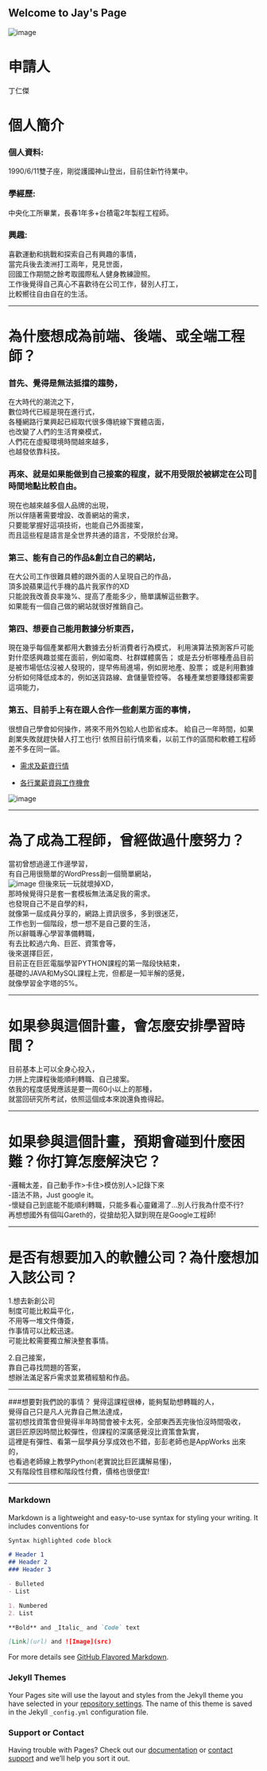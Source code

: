 ## Welcome to Jay's Page

![image](https://github.com/f789520/f789520.github.io/blob/bc50709644c50fb89984ce153f352ba932c2fa07/1021.png?raw=true)

# 申請人
丁仁傑
# 個人簡介 
### 個人資料: 
1990/6/11雙子座，剛從護國神山登出，目前住新竹待業中。
### 學經歷:  
中央化工所畢業，長春1年多+台積電2年製程工程師。
### 興趣:
喜歡運動和挑戰和探索自己有興趣的事情，  
當完兵後去澳洲打工兩年，見見世面，  
回國工作期間之餘考取國際私人健身教練證照。  
工作後覺得自己真心不喜歡待在公司工作，替別人打工，  
比較嚮往自由自在的生活。


------------------

# 為什麼想成為前端、後端、或全端工程師？

### 首先、覺得是無法抵擋的趨勢，  
在大時代的潮流之下，  
數位時代已經是現在進行式，  
各種網路行業興起已經取代很多傳統線下實體店面，  
也改變了人們的生活育樂模式，  
人們花在虛擬環境時間越來越多，  
也越發依靠科技。  

### 再來、就是如果能做到自己接案的程度，就不用受限於被綁定在公司時間地點比較自由。  
現在也越來越多個人品牌的出現，  
所以伴隨著需要增設、改善網站的需求，  
只要能掌握好這項技術，也能自己外面接案，    
而且這些程是語言是全世界共通的語言，不受限於台灣。

### 第三、能有自己的作品&創立自己的網站，  
在大公司工作很難具體的跟外面的人呈現自己的作品，  
頂多說蘋果這代手機的晶片我家作的XD  
只能說我改善良率幾%、提高了產能多少，簡單講解這些數字。  
如果能有一個自己做的網站就很好推銷自己。

### 第四、想要自己能用數據分析東西，
現在幾乎每個產業都用大數據去分析消費者行為模式，
利用演算法預測客戶可能對什麼感興趣並擺在面前，例如電商、社群媒體廣告；
或是去分析哪種產品目前是被市場低估沒被人發現的，提早佈局進場，例如房地產、股票；
或是利用數據分析如何降低成本的，例如送貨路線、倉儲量管控等。
各種產業想要賺錢都需要這項能力，

### 第五、目前手上有在跟人合作一些創業方面的事情，
很想自己學會如何操作，將來不用外包給人也節省成本。
給自己一年時間，如果創業失敗就趕快替人打工也行!
依照目前行情來看，以前工作的區間和軟體工程師差不多在同一區。

- [需求及薪資行情](https://tw.alphacamp.co/blog/software-developer-salary-in-taiwan)

- [各行業薪資與工作機會](https://guide.104.com.tw/salary/topic?subject=jobsratio&type=worker&cat=all)

![image](https://github.com/f789520/f789520.github.io/blob/d5265f395ea8042f5a2ba7439b368ee88a201ee4/%E6%9C%AA%E5%91%BD%E5%90%8D.png?raw=true)

------------------
# 為了成為工程師，曾經做過什麼努力？
當初曾想過邊工作邊學習，  
有自己用很簡單的WordPress創一個簡單網站，  
![image](https://github.com/f789520/f789520.github.io/blob/d5265f395ea8042f5a2ba7439b368ee88a201ee4/1.png?raw=true)
但後來玩一玩就壞掉XD，  
那時候覺得只是套一套模板無法滿足我的需求。  
也發現自己不是自學的料，  
就像第一屆成員分享的，網路上資訊很多，多到很迷茫，  
工作也到一個階段，想一想不是自己要的生活，  
所以辭職專心學習準備轉職，  
有去比較過六角、巨匠、資策會等，  
後來選擇巨匠，  
目前正在巨匠電腦學習PYTHON課程的第一階段快結束，  
基礎的JAVA和MySQL課程上完，但都是一知半解的感覺，  
就像學習金字塔的5%。   

------------------
# 如果參與這個計畫，會怎麼安排學習時間？
目前基本上可以全身心投入，  
力拼上完課程後能順利轉職、自己接案。  
依我的程度感覺應該是要一周60小以上的那種，  
就當回研究所考試，依照這個成本來說還負擔得起。  


------------------
# 如果參與這個計畫，預期會碰到什麼困難？你打算怎麼解決它？
-邏輯太差，自己動手作>卡住>模仿別人>記錄下來  
-語法不熟，Just google it。  
-懷疑自己到底能不能順利轉職，只能多看心靈雞湯了…別人行我為什麼不行?  
再想想國外有個叫Gareth的，從搶劫犯入獄到現在是Google工程師!  


------------------
# 是否有想要加入的軟體公司？為什麼想加入該公司？
1.想去新創公司  
制度可能比較扁平化，  
不用等一堆文件傳簽，  
作事情可以比較迅速。  
可能比較需要獨立解決整套事情。  

2.自己接案，  
靠自己尋找問題的答案，  
想辦法滿足客戶需求並累積經驗和作品。  

------------------
###想要對我們說的事情？
覺得這課程很棒，能夠幫助想轉職的人，   
覺得自己只是凡人光靠自己無法達成，  
當初想找資策會但覺得半年時間會被卡太死，全部東西丟完後怕沒時間吸收，  
選巨匠原因時間比較彈性，但課程的深廣感覺沒比資策會紮實，  
這裡是有彈性、看第一屆學員分享成效也不錯，彭彭老師也是AppWorks 出來的，  
也看過老師線上教學Python(老實說比巨匠講解易懂)，  
又有階段性目標和階段性付費，價格也很便宜!  



------------------

### Markdown

Markdown is a lightweight and easy-to-use syntax for styling your writing. It includes conventions for

```markdown
Syntax highlighted code block

# Header 1
## Header 2
### Header 3

- Bulleted
- List

1. Numbered
2. List

**Bold** and _Italic_ and `Code` text

[Link](url) and ![Image](src)
```

For more details see [GitHub Flavored Markdown](https://guides.github.com/features/mastering-markdown/).

### Jekyll Themes

Your Pages site will use the layout and styles from the Jekyll theme you have selected in your [repository settings](https://github.com/f789520/f789520.github.io/settings/pages). The name of this theme is saved in the Jekyll `_config.yml` configuration file.

### Support or Contact

Having trouble with Pages? Check out our [documentation](https://docs.github.com/categories/github-pages-basics/) or [contact support](https://support.github.com/contact) and we’ll help you sort it out.
